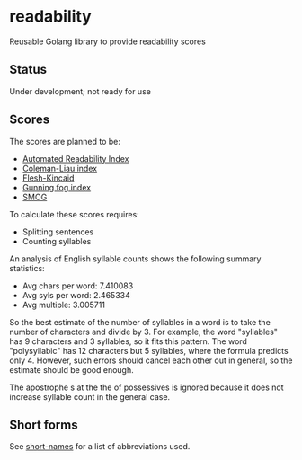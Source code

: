 # readability
Reusable Golang library to provide readability scores

## Status
Under development; not ready for use

## Scores
The scores are planned to be:
* [Automated Readability Index](https://en.wikipedia.org/wiki/Automated_Readability_Index)
* [Coleman-Liau index](https://en.wikipedia.org/w/index.php?title=Coleman-Liau_Index)
* [Flesh-Kincaid](https://en.wikipedia.org/w/index.php?title=Flesch-Kincaid)
* [Gunning fog index](https://en.wikipedia.org/wiki/Gunning_fog_index)
* [SMOG](https://en.wikipedia.org/wiki/SMOG)

To calculate these scores requires:
* Splitting sentences
* Counting syllables

An analysis of English syllable counts shows the following summary statistics:
* Avg chars per word: 7.410083
* Avg syls per word: 2.465334
* Avg multiple: 3.005711

So the best estimate of the number of syllables in a word is to take the number of characters and divide by 3. For
example, the word "syllables" has 9 characters and 3 syllables, so it fits this pattern. The word "polysyllabic" has 12
characters but 5 syllables, where the formula predicts only 4. However, such errors should cancel each other out in
general, so the estimate should be good enough.

The apostrophe s at the the of possessives is ignored because it does not increase syllable count in the general case.

## Short forms
See [short-names](https://www.github.com/BluntSporks/short-names) for a list of abbreviations used.

